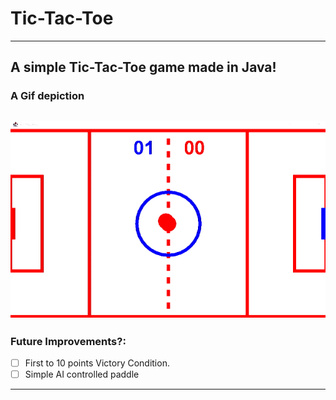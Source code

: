 #  Tic-Tac-Toe
---
A simple Tic-Tac-Toe game made in Java!<br/>
---
### A Gif depiction
![Tic-Tac-Toe GIF](https://github.com/Jacob-Lillywhite/AirHockey/blob/master/Screenshots/AirHockey.gif)
---
### Future Improvements?: 
- [ ] First to 10 points Victory Condition.
- [ ] Simple AI controlled paddle
---

